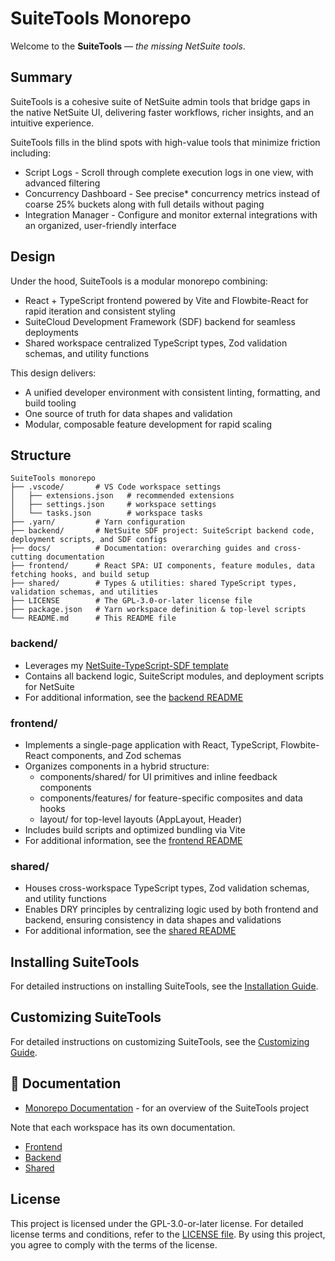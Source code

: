 # SuiteTools Monorepo

Welcome to the **SuiteTools** — *the missing NetSuite tools*.

## Summary

SuiteTools is a cohesive suite of NetSuite admin tools that bridge gaps in the native NetSuite UI, delivering faster workflows, richer insights, and an intuitive experience.

SuiteTools fills in the blind spots with high-value tools that minimize friction including:

- Script Logs - Scroll through complete execution logs in one view, with advanced filtering
- Concurrency Dashboard - See precise* concurrency metrics instead of coarse 25% buckets along with full details without paging
- Integration Manager - Configure and monitor external integrations with an organized, user-friendly interface

## Design

Under the hood, SuiteTools is a modular monorepo combining:

- React + TypeScript frontend powered by Vite and Flowbite-React for rapid iteration and consistent styling
- SuiteCloud Development Framework (SDF) backend for seamless deployments
- Shared workspace centralized TypeScript types, Zod validation schemas, and utility functions

This design delivers:

- A unified developer environment with consistent linting, formatting, and build tooling
- One source of truth for data shapes and validation
- Modular, composable feature development for rapid scaling

## Structure

```plaintext
SuiteTools monorepo
├── .vscode/       # VS Code workspace settings
│   ├── extensions.json   # recommended extensions
│   ├── settings.json     # workspace settings
│   └── tasks.json        # workspace tasks
├── .yarn/         # Yarn configuration
├── backend/       # NetSuite SDF project: SuiteScript backend code, deployment scripts, and SDF configs
├── docs/          # Documentation: overarching guides and cross-cutting documentation
├── frontend/      # React SPA: UI components, feature modules, data fetching hooks, and build setup
├── shared/        # Types & utilities: shared TypeScript types, validation schemas, and utilities
├── LICENSE        # The GPL-3.0-or-later license file
├── package.json   # Yarn workspace definition & top-level scripts
└── README.md      # This README file
```

### backend/

- Leverages my [NetSuite-TypeScript-SDF template](https://github.com/mattplant/NetSuite-TypeScript-SDF)
- Contains all backend logic, SuiteScript modules, and deployment scripts for NetSuite
- For additional information, see the [backend README](backend/README.md)

### frontend/

- Implements a single-page application with React, TypeScript, Flowbite-React components, and Zod schemas
- Organizes components in a hybrid structure:
  - components/shared/ for UI primitives and inline feedback components
  - components/features/ for feature-specific composites and data hooks
  - layout/ for top-level layouts (AppLayout, Header)
- Includes build scripts and optimized bundling via Vite
- For additional information, see the [frontend README](frontend/README.md)

### shared/

- Houses cross-workspace TypeScript types, Zod validation schemas, and utility functions
- Enables DRY principles by centralizing logic used by both frontend and backend, ensuring consistency in data shapes and validations
- For additional information, see the [shared README](shared/README.md)

## Installing SuiteTools

For detailed instructions on installing SuiteTools, see the [Installation Guide](docs/installation.md).

## Customizing SuiteTools

For detailed instructions on customizing SuiteTools, see the [Customizing Guide](docs/customizing.md).

## 📖 Documentation

- [Monorepo Documentation](docs/index.md) - for an overview of the SuiteTools project

Note that each workspace has its own documentation.

- [Frontend](frontend/README.md)
- [Backend](backend/README.md)
- [Shared](shared/README.md)

## License

This project is licensed under the GPL-3.0-or-later license. For detailed license terms and conditions, refer to the [LICENSE file](LICENSE). By using this project, you agree to comply with the terms of the license.
